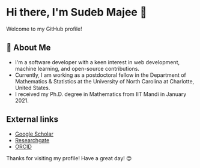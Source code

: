 # Hi there, I'm Sudeb Majee 👋

Welcome to my GitHub profile!

## 🚀 About Me

- I'm a software developer with a keen interest in web development, machine learning, and open-source contributions.
- Currently, I am working as a postdoctoral fellow in the Department of Mathematics & Statistics at the University of North Carolina at Charlotte, United States.
- I received my Ph.D. degree in Mathematics from IIT Mandi in January 2021.
<!-- 💬 Ask me about web development, Python, JavaScript, or anything tech-related! -->
<!-- 📫 How to reach me: [Email](mailto:sudebmajee@example.com) | [LinkedIn](https://www.linkedin.com/in/sudebmajee) -->
<!-- ⚡ Fun fact: I love to read tech blogs and explore new gadgets. -->


## External links

- [Google Scholar](https://scholar.google.com/citations?user=v0zArlEAAAAJ&hl=en&oi=ao)
- [Researchgate](https://twitter.com/sudebmajee)
- [ORCID](https://sudebmajee.com)

Thanks for visiting my profile! Have a great day! 😊


